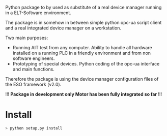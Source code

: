 Python package to by used as substitute of a real device manager running in a ELT-Software environment. 

The package is in somehow in between simple python opc-ua script client and a real integrated device manager on a workstation.  

Two main purposes: 

- Running AIT test from any computer. Ability to handle all hardware installed on a running PLC in a friendly environment and from non software engineers.
- Prototyping of special devices. Python coding of the opc-ua interface and main functions. 

Therefore the package is using the device manager configuration files of the ESO framework (v2.0). 

!!! **Package in development only Motor has been fully integrated so far** !!!

# Install

```python
> python setup.py install
```

